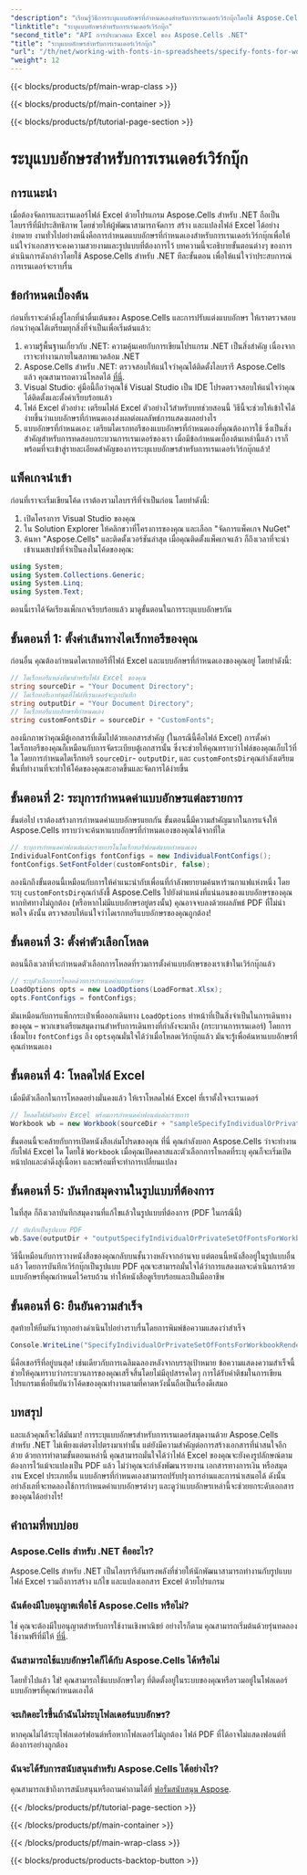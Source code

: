 ```yaml
---
"description": "เรียนรู้วิธีการระบุแบบอักษรที่กำหนดเองสำหรับการเรนเดอร์เวิร์กบุ๊กโดยใช้ Aspose.Cells สำหรับ .NET คำแนะนำทีละขั้นตอนเพื่อให้แน่ใจว่าผลลัพธ์ PDF ออกมาสมบูรณ์แบบ"
"linktitle": "ระบุแบบอักษรสำหรับการเรนเดอร์เวิร์กบุ๊ก"
"second_title": "API การประมวลผล Excel ของ Aspose.Cells .NET"
"title": "ระบุแบบอักษรสำหรับการเรนเดอร์เวิร์กบุ๊ก"
"url": "/th/net/working-with-fonts-in-spreadsheets/specify-fonts-for-workbook-rendering/"
"weight": 12
---
```


{{< blocks/products/pf/main-wrap-class >}}

{{< blocks/products/pf/main-container >}}

{{< blocks/products/pf/tutorial-page-section >}}

# ระบุแบบอักษรสำหรับการเรนเดอร์เวิร์กบุ๊ก

## การแนะนำ
เมื่อต้องจัดการและเรนเดอร์ไฟล์ Excel ด้วยโปรแกรม Aspose.Cells สำหรับ .NET ถือเป็นไลบรารีที่มีประสิทธิภาพ โดยช่วยให้ผู้พัฒนาสามารถจัดการ สร้าง และแปลงไฟล์ Excel ได้อย่างง่ายดาย งานทั่วไปอย่างหนึ่งคือการกำหนดแบบอักษรที่กำหนดเองสำหรับการเรนเดอร์เวิร์กบุ๊กเพื่อให้แน่ใจว่าเอกสารจะคงความสวยงามและรูปแบบที่ต้องการไว้ บทความนี้จะอธิบายขั้นตอนต่างๆ ของการดำเนินการดังกล่าวโดยใช้ Aspose.Cells สำหรับ .NET ทีละขั้นตอน เพื่อให้แน่ใจว่าประสบการณ์การเรนเดอร์จะราบรื่น
## ข้อกำหนดเบื้องต้น
ก่อนที่เราจะดำดิ่งสู่โลกที่น่าตื่นเต้นของ Aspose.Cells และการปรับแต่งแบบอักษร ให้เราตรวจสอบก่อนว่าคุณได้เตรียมทุกสิ่งที่จำเป็นเพื่อเริ่มต้นแล้ว:
1. ความรู้พื้นฐานเกี่ยวกับ .NET: ความคุ้นเคยกับการเขียนโปรแกรม .NET เป็นสิ่งสำคัญ เนื่องจากเราจะทำงานภายในสภาพแวดล้อม .NET
2. Aspose.Cells สำหรับ .NET: ตรวจสอบให้แน่ใจว่าคุณได้ติดตั้งไลบรารี Aspose.Cells แล้ว คุณสามารถดาวน์โหลดได้ [ที่นี่](https://releases-aspose.com/cells/net/).
3. Visual Studio: คู่มือนี้ถือว่าคุณใช้ Visual Studio เป็น IDE โปรดตรวจสอบให้แน่ใจว่าคุณได้ติดตั้งและตั้งค่าเรียบร้อยแล้ว
4. ไฟล์ Excel ตัวอย่าง: เตรียมไฟล์ Excel ตัวอย่างไว้สำหรับบทช่วยสอนนี้ วิธีนี้จะช่วยให้เข้าใจได้ง่ายขึ้นว่าแบบอักษรที่กำหนดเองส่งผลต่อผลลัพธ์การแสดงผลอย่างไร
5. แบบอักษรที่กำหนดเอง: เตรียมไดเรกทอรีของแบบอักษรที่กำหนดเองที่คุณต้องการใช้ ซึ่งเป็นสิ่งสำคัญสำหรับการทดสอบกระบวนการเรนเดอร์ของเรา
เมื่อมีข้อกำหนดเบื้องต้นเหล่านี้แล้ว เราก็พร้อมที่จะเข้าสู่รายละเอียดสำคัญของการระบุแบบอักษรสำหรับการเรนเดอร์เวิร์กบุ๊กแล้ว!
## แพ็คเกจนำเข้า
ก่อนที่เราจะเริ่มเขียนโค้ด เราต้องรวมไลบรารีที่จำเป็นก่อน โดยทำดังนี้:
1. เปิดโครงการ Visual Studio ของคุณ
2. ใน Solution Explorer ให้คลิกขวาที่โครงการของคุณ และเลือก "จัดการแพ็คเกจ NuGet"
3. ค้นหา "Aspose.Cells" และติดตั้งเวอร์ชันล่าสุด
เมื่อคุณติดตั้งแพ็คเกจแล้ว ก็ถึงเวลาที่จะนำเข้าเนมสเปซที่จำเป็นลงในโค้ดของคุณ:
```csharp
using System;
using System.Collections.Generic;
using System.Linq;
using System.Text;
```
ตอนนี้เราได้จัดเรียงแพ็กเกจเรียบร้อยแล้ว มาดูขั้นตอนในการระบุแบบอักษรกัน
## ขั้นตอนที่ 1: ตั้งค่าเส้นทางไดเร็กทอรีของคุณ
ก่อนอื่น คุณต้องกำหนดไดเรกทอรีที่ไฟล์ Excel และแบบอักษรที่กำหนดเองของคุณอยู่ โดยทำดังนี้:
```csharp
// ไดเร็กทอรีแหล่งที่มาสำหรับไฟล์ Excel ของคุณ
string sourceDir = "Your Document Directory";
// ไดเร็กทอรีเอาท์พุตที่ไฟล์ที่เรนเดอร์จะถูกบันทึก
string outputDir = "Your Document Directory";
// ไดเร็กทอรีแบบอักษรที่กำหนดเอง
string customFontsDir = sourceDir + "CustomFonts";
```

ลองนึกภาพว่าคุณมีตู้เอกสารที่เต็มไปด้วยเอกสารสำคัญ (ในกรณีนี้คือไฟล์ Excel) การตั้งค่าไดเร็กทอรีของคุณก็เหมือนกับการจัดระเบียบตู้เอกสารนั้น ซึ่งจะช่วยให้คุณทราบว่าไฟล์ของคุณเก็บไว้ที่ใด โดยการกำหนดไดเร็กทอรี `sourceDir`- `outputDir`, และ `customFontsDir`คุณกำลังเตรียมพื้นที่ทำงานที่จะทำให้โค้ดของคุณสะอาดขึ้นและจัดการได้ง่ายขึ้น
## ขั้นตอนที่ 2: ระบุการกำหนดค่าแบบอักษรแต่ละรายการ
ขั้นต่อไป เราต้องสร้างการกำหนดค่าแบบอักษรแยกกัน ขั้นตอนนี้มีความสำคัญมากในการแจ้งให้ Aspose.Cells ทราบว่าจะค้นหาแบบอักษรที่กำหนดเองของคุณได้จากที่ใด
```csharp
// ระบุการกำหนดค่าฟอนต์แต่ละรายการในไดเร็กทอรีฟอนต์แบบกำหนดเอง
IndividualFontConfigs fontConfigs = new IndividualFontConfigs();
fontConfigs.SetFontFolder(customFontsDir, false);
```
ลองนึกถึงขั้นตอนนี้เหมือนกับการให้คำแนะนำกับเพื่อนที่กำลังพยายามค้นหาร้านกาแฟแห่งหนึ่ง โดยระบุ `customFontsDir`คุณกำลังชี้ Aspose.Cells ไปยังตำแหน่งที่แน่นอนของแบบอักษรของคุณ หากทิศทางไม่ถูกต้อง (หรือหากไม่มีแบบอักษรอยู่ตรงนั้น) คุณอาจจบลงด้วยผลลัพธ์ PDF ที่ไม่น่าพอใจ ดังนั้น ตรวจสอบให้แน่ใจว่าไดเรกทอรีแบบอักษรของคุณถูกต้อง!
## ขั้นตอนที่ 3: ตั้งค่าตัวเลือกโหลด
ตอนนี้ถึงเวลาที่จะกำหนดตัวเลือกการโหลดที่รวมการตั้งค่าแบบอักษรของเราเข้าในเวิร์กบุ๊กแล้ว
```csharp
// ระบุตัวเลือกการโหลดด้วยการกำหนดค่าแบบอักษร
LoadOptions opts = new LoadOptions(LoadFormat.Xlsx);
opts.FontConfigs = fontConfigs;
```
มันเหมือนกับการแพ็กกระเป๋าเพื่อออกเดินทาง `LoadOptions` ทำหน้าที่เป็นสิ่งจำเป็นในการเดินทางของคุณ – พวกเขาเตรียมสมุดงานสำหรับการเดินทางที่กำลังจะมาถึง (กระบวนการเรนเดอร์) โดยการเชื่อมโยง `fontConfigs` ถึง `opts`คุณมั่นใจได้ว่าเมื่อโหลดเวิร์กบุ๊กแล้ว มันจะรู้เพื่อค้นหาแบบอักษรที่คุณกำหนดเอง
## ขั้นตอนที่ 4: โหลดไฟล์ Excel
เมื่อมีตัวเลือกในการโหลดอย่างมั่นคงแล้ว ให้เราโหลดไฟล์ Excel ที่เราตั้งใจจะเรนเดอร์
```csharp
// โหลดไฟล์ตัวอย่าง Excel พร้อมการกำหนดค่าฟอนต์แต่ละรายการ
Workbook wb = new Workbook(sourceDir + "sampleSpecifyIndividualOrPrivateSetOfFontsForWorkbookRendering.xlsx", opts);
```
ขั้นตอนนี้จะคล้ายกับการเปิดหนังสือเล่มโปรดของคุณ ที่นี่ คุณกำลังบอก Aspose.Cells ว่าจะทำงานกับไฟล์ Excel ใด โดยใช้ `Workbook` เมื่อคุณเปิดคลาสและตัวเลือกการโหลดที่ระบุ คุณก็จะเริ่มเปิดหน้าปกและดำดิ่งสู่เนื้อหา และพร้อมที่จะทำการเปลี่ยนแปลง
## ขั้นตอนที่ 5: บันทึกสมุดงานในรูปแบบที่ต้องการ
ในที่สุด ก็ถึงเวลาบันทึกสมุดงานที่แก้ไขแล้วในรูปแบบที่ต้องการ (PDF ในกรณีนี้)
```csharp
// บันทึกเป็นรูปแบบ PDF
wb.Save(outputDir + "outputSpecifyIndividualOrPrivateSetOfFontsForWorkbookRendering.pdf", SaveFormat.Pdf);
```
วิธีนี้เหมือนกับการวางหนังสือของคุณกลับบนชั้นวางหลังจากอ่านจบ แต่ตอนนี้หนังสืออยู่ในรูปแบบอื่นแล้ว โดยการบันทึกเวิร์กบุ๊กเป็นรูปแบบ PDF คุณจะสามารถมั่นใจได้ว่าการแสดงผลจะดำเนินการด้วยแบบอักษรที่คุณกำหนดไว้ครบถ้วน ทำให้หนังสือดูเรียบร้อยและเป็นมืออาชีพ
## ขั้นตอนที่ 6: ยืนยันความสำเร็จ
สุดท้ายให้ยืนยันว่าทุกอย่างดำเนินไปอย่างราบรื่นโดยการพิมพ์ข้อความแสดงว่าสำเร็จ
```csharp
Console.WriteLine("SpecifyIndividualOrPrivateSetOfFontsForWorkbookRendering executed successfully.");
```
นี่คือเชอร์รีที่อยู่บนสุด! เช่นเดียวกับการเฉลิมฉลองหลังจากบรรลุเป้าหมาย ข้อความแสดงความสำเร็จนี้ช่วยให้คุณทราบว่ากระบวนการของคุณเสร็จสิ้นโดยไม่มีอุปสรรคใดๆ การได้รับคำติชมในการเขียนโปรแกรมเพื่อยืนยันว่าโค้ดของคุณทำงานตามที่คาดหวังนั้นถือเป็นเรื่องดีเสมอ
## บทสรุป
และแล้วคุณก็จะได้มันมา! การระบุแบบอักษรสำหรับการเรนเดอร์สมุดงานด้วย Aspose.Cells สำหรับ .NET ไม่เพียงแต่ตรงไปตรงมาเท่านั้น แต่ยังมีความสำคัญต่อการสร้างเอกสารที่น่าสนใจอีกด้วย ด้วยการทำตามขั้นตอนเหล่านี้ คุณสามารถมั่นใจได้ว่าไฟล์ Excel ของคุณจะยังคงรูปลักษณ์ตามต้องการไว้แม้จะแปลงเป็น PDF แล้ว ไม่ว่าคุณจะกำลังพัฒนารายงาน เอกสารทางการเงิน หรือสมุดงาน Excel ประเภทอื่น แบบอักษรที่กำหนดเองสามารถปรับปรุงการอ่านและการนำเสนอได้ ดังนั้น อย่าลังเลที่จะทดลองใช้การกำหนดค่าแบบอักษรต่างๆ และดูว่าแบบอักษรเหล่านี้จะช่วยยกระดับเอกสารของคุณได้อย่างไร!
## คำถามที่พบบ่อย
### Aspose.Cells สำหรับ .NET คืออะไร?  
Aspose.Cells สำหรับ .NET เป็นไลบรารีอันทรงพลังที่ช่วยให้นักพัฒนาสามารถทำงานกับรูปแบบไฟล์ Excel รวมถึงการสร้าง แก้ไข และแปลงเอกสาร Excel ด้วยโปรแกรม
### ฉันต้องมีใบอนุญาตเพื่อใช้ Aspose.Cells หรือไม่?  
ใช่ คุณจะต้องมีใบอนุญาตสำหรับการใช้งานเชิงพาณิชย์ อย่างไรก็ตาม คุณสามารถเริ่มต้นด้วยรุ่นทดลองใช้งานฟรีที่มีให้ [ที่นี่](https://releases-aspose.com/).
### ฉันสามารถใช้แบบอักษรใดก็ได้กับ Aspose.Cells ได้หรือไม่  
โดยทั่วไปแล้ว ใช่! คุณสามารถใช้แบบอักษรใดๆ ที่ติดตั้งอยู่ในระบบของคุณหรือรวมอยู่ในโฟลเดอร์แบบอักษรที่คุณกำหนดเองได้
### จะเกิดอะไรขึ้นถ้าฉันไม่ระบุโฟลเดอร์แบบอักษร?  
หากคุณไม่ได้ระบุโฟลเดอร์ฟอนต์หรือหากโฟลเดอร์ไม่ถูกต้อง ไฟล์ PDF ที่ได้อาจไม่แสดงฟอนต์ที่ต้องการอย่างถูกต้อง
### ฉันจะได้รับการสนับสนุนสำหรับ Aspose.Cells ได้อย่างไร?  
คุณสามารถเข้าถึงการสนับสนุนหรือถามคำถามได้ที่ [ฟอรั่มสนับสนุน Aspose](https://forum-aspose.com/c/cells/9).

{{< /blocks/products/pf/tutorial-page-section >}}

{{< /blocks/products/pf/main-container >}}

{{< /blocks/products/pf/main-wrap-class >}}

{{< blocks/products/products-backtop-button >}}